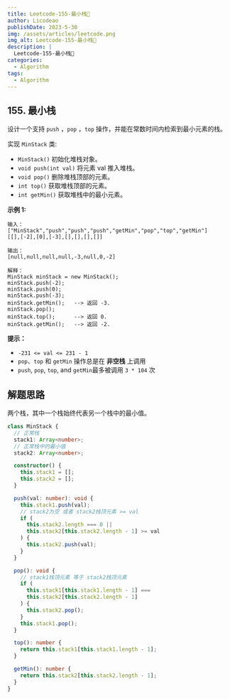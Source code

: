 ```yaml
---
title: Leetcode-155-最小栈📌
author: Licodeao
publishDate: 2023-5-30
img: /assets/articles/leetcode.png
img_alt: Leetcode-155-最小栈📌
description: |
  Leetcode-155-最小栈📌
categories:
  - Algorithm
tags:
  - Algorithm
---
```


## 155. 最小栈

设计一个支持 `push` ，`pop` ，`top` 操作，并能在常数时间内检索到最小元素的栈。

实现 `MinStack` 类:

- `MinStack()` 初始化堆栈对象。
- `void push(int val)` 将元素 val 推入堆栈。
- `void pop()` 删除堆栈顶部的元素。
- `int top()` 获取堆栈顶部的元素。
- `int getMin()` 获取堆栈中的最小元素。

**示例 1:**

```
输入：
["MinStack","push","push","push","getMin","pop","top","getMin"]
[[],[-2],[0],[-3],[],[],[],[]]

输出：
[null,null,null,null,-3,null,0,-2]

解释：
MinStack minStack = new MinStack();
minStack.push(-2);
minStack.push(0);
minStack.push(-3);
minStack.getMin();   --> 返回 -3.
minStack.pop();
minStack.top();      --> 返回 0.
minStack.getMin();   --> 返回 -2.
```

**提示：**

- `-231 <= val <= 231 - 1`
- `pop`、`top` 和 `getMin` 操作总是在 **非空栈** 上调用
- `push`, `pop`, `top`, and `getMin`最多被调用 `3 * 104` 次

## 解题思路

两个栈，其中一个栈始终代表另一个栈中的最小值。

```typescript
class MinStack {
  // 正常栈
  stack1: Array<number>;
  // 正常栈中的最小值
  stack2: Array<number>;

  constructor() {
    this.stack1 = [];
    this.stack2 = [];
  }

  push(val: number): void {
    this.stack1.push(val);
    // stack2为空 或者 stack2栈顶元素 >= val
    if (
      this.stack2.length === 0 ||
      this.stack2[this.stack2.length - 1] >= val
    ) {
      this.stack2.push(val);
    }
  }

  pop(): void {
    // stack1栈顶元素 等于 stack2栈顶元素
    if (
      this.stack1[this.stack1.length - 1] ===
      this.stack2[this.stack2.length - 1]
    ) {
      this.stack2.pop();
    }
    this.stack1.pop();
  }

  top(): number {
    return this.stack1[this.stack1.length - 1];
  }

  getMin(): number {
    return this.stack2[this.stack2.length - 1];
  }
}
```
